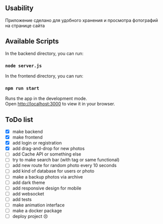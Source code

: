 ## Usability

Приложение сделано для удобного хранения и просмотра фотографий на странице сайта

## Available Scripts

In the backend directory, you can run:

### `node server.js`

In the frontend directory, you can run:

### `npm run start`

Runs the app in the development mode.\
Open [http://localhost:3000](http://localhost:3000) to view it in your browser.

## ToDo list

- [x] make backend
- [x] make frontend
- [x] add login or registration
- [x] add drag-and-drop for new photos
- [ ] add Cache API or something else
- [ ] try to make search bar (with tag or same functional)
- [ ] add new route for random photo every 10 seconds
- [ ] add kind of database for users or photo
- [ ] make a backup photos via archive
- [ ] add dark theme
- [ ] add responsive design for mobile
- [ ] add websocket
- [ ] add tests
- [ ] make animation interface
- [ ] make a docker package
- [ ] deploy project 😣
